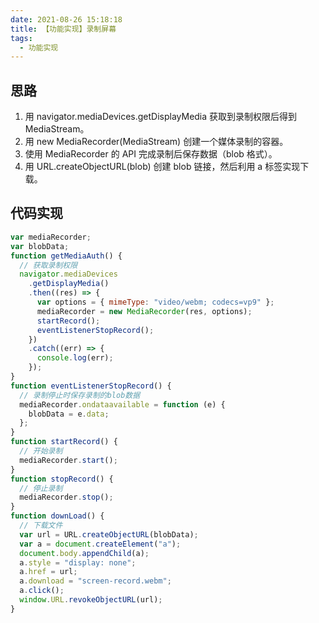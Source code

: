 ```yaml
---
date: 2021-08-26 15:18:18
title: 【功能实现】录制屏幕
tags:
  - 功能实现
---
```


## 思路

1. 用 navigator.mediaDevices.getDisplayMedia 获取到录制权限后得到 MediaStream。
2. 用 new MediaRecorder(MediaStream) 创建一个媒体录制的容器。
3. 使用 MediaRecorder 的 API 完成录制后保存数据（blob 格式）。
4. 用 URL.createObjectURL(blob) 创建 blob 链接，然后利用 a 标签实现下载。

## 代码实现

```js
var mediaRecorder;
var blobData;
function getMediaAuth() {
  // 获取录制权限
  navigator.mediaDevices
    .getDisplayMedia()
    .then((res) => {
      var options = { mimeType: "video/webm; codecs=vp9" };
      mediaRecorder = new MediaRecorder(res, options);
      startRecord();
      eventListenerStopRecord();
    })
    .catch((err) => {
      console.log(err);
    });
}
function eventListenerStopRecord() {
  // 录制停止时保存录制的blob数据
  mediaRecorder.ondataavailable = function (e) {
    blobData = e.data;
  };
}
function startRecord() {
  // 开始录制
  mediaRecorder.start();
}
function stopRecord() {
  // 停止录制
  mediaRecorder.stop();
}
function downLoad() {
  // 下载文件
  var url = URL.createObjectURL(blobData);
  var a = document.createElement("a");
  document.body.appendChild(a);
  a.style = "display: none";
  a.href = url;
  a.download = "screen-record.webm";
  a.click();
  window.URL.revokeObjectURL(url);
}
```

